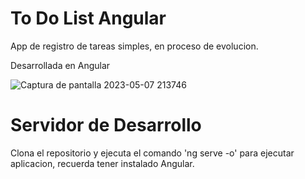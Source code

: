 
# To Do List Angular

App de registro de tareas simples, en proceso de evolucion.

Desarrollada en Angular

![Captura de pantalla 2023-05-07 213746](https://user-images.githubusercontent.com/111689677/236721807-36bd58e0-60f5-48b2-bdaf-e5a17dfe84b4.png)


# Servidor de Desarrollo

Clona el repositorio y ejecuta el comando 'ng serve -o' para ejecutar aplicacion, recuerda tener instalado Angular.
